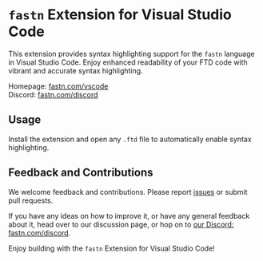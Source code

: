 # `fastn` Extension for Visual Studio Code

This extension provides syntax highlighting support for the `fastn` language in Visual Studio 
Code. Enjoy enhanced readability of your FTD code with vibrant and accurate syntax highlighting.

Homepage: [fastn.com/vscode](https://fastn.com/vscode/)  
Discord: [fastn.com/discord](https://fastn.com/discord/)

## Usage

Install the extension and open any `.ftd` file to automatically enable syntax highlighting.

## Feedback and Contributions

We welcome feedback and contributions. Please report [issues](https://github.com/fastn-stack/fastn-vscode/issues) or submit pull requests.

If you have any ideas on how to improve it, or have any general feedback about it, head over to our discussion page, or hop on to 
[our Discord: fastn.com/discord](https://fastn.com/discord/).

Enjoy building with the `fastn` Extension for Visual Studio Code!
